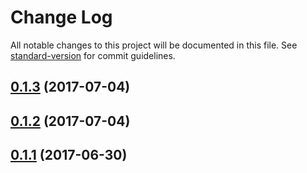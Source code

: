 # Change Log

All notable changes to this project will be documented in this file.
See [standard-version](https://github.com/conventional-changelog/standard-version) for commit guidelines.

<a name="0.1.3"></a>
## [0.1.3](https://github.com/myrmex-org/myrmex/compare/@myrmex/packager@0.1.2...@myrmex/packager@0.1.3) (2017-07-04)




<a name="0.1.2"></a>
## [0.1.2](https://github.com/myrmex-org/myrmex/compare/@myrmex/packager@0.1.1...@myrmex/packager@0.1.2) (2017-07-04)




<a name="0.1.1"></a>
## [0.1.1](https://github.com/myrmex-org/myrmex/compare/@myrmex/packager@0.1.0...@myrmex/packager@0.1.1) (2017-06-30)
